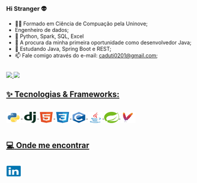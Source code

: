 ### Hi Stranger 👽

- 👩‍💻 Formado em Ciência de Compuação pela Uninove;
- Engenheiro de dados;
- 🌱 Python, Spark, SQL, Excel
- 🔭 A procura da minha primeira oportunidade como desenvolvedor Java;
- 🌱 Estudando Java, Spring Boot e REST;
- 📫 Fale comigo através do e-mail: caduti0201@gmail.com;


##
<div>
   <a href="https://github.com/CaduTI">
   <img height="180em" src="https://github-readme-stats.vercel.app/api?username=CaduTI&show_icons=true&theme=dracula&include_all_commits=true&count_private=true"/>
   <a href="https://github.com/CaduTI">
   <img height="180em" src="https://github-readme-stats.vercel.app/api/top-langs/?username=CaduTI&layout=compact&langs_count=16&theme=dracula"/>
</div>
     
## ✨ Tecnologias & Frameworks:
<div style="display: inline_block"><br>
  <img align="center" alt="python" height="30" width="40" src="https://github.com/devicons/devicon/blob/master/icons/python/python-original.svg">
  <img align="center" alt="Django" height="30" width="40" src="https://github.com/devicons/devicon/blob/master/icons/django/django-plain.svg">
  <img align="center" alt="HTML" height="30" width="40" src="https://raw.githubusercontent.com/devicons/devicon/master/icons/html5/html5-original.svg">
  <img align="center" alt="CSS" height="30" width="40" src="https://raw.githubusercontent.com/devicons/devicon/master/icons/css3/css3-original.svg">
  <img align="center" alt="CSS" height="30" width="40" src="https://raw.githubusercontent.com/devicons/devicon/master/icons/c/c-original.svg">
   <img align="center" alt="CSS" height="30" width="40" src="https://github.com/devicons/devicon/blob/master/icons/java/java-original.svg">
   <img align="center" alt="CSS" height="30" width="40" src="https://github.com/devicons/devicon/blob/master/icons/spring/spring-original.svg">
   <img align="center" alt="CSS" height="30" width="40" src="https://github.com/devicons/devicon/blob/master/icons/maven/maven-original.svg">
<div><br>
 
## :computer: Onde me encontrar

<div style="display: inline_block"><br>
   <a href="https://www.linkedin.com/in/carlos-eduardo-778a841a6/">
   <img align="center" alt="linkedin" height="30" width="40" src="https://github.com/devicons/devicon/blob/master/icons/linkedin/linkedin-original.svg"/>   
<div>
